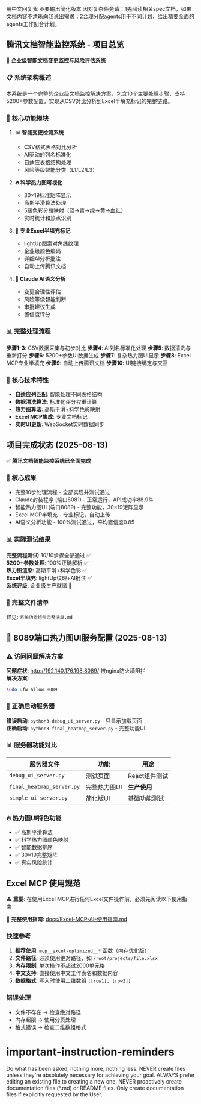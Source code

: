 用中文回复我
不要输出简化版本
因对复杂任务请：1先阅读相关spec文档，如果文档内容不清晰向我说出需求；2合理分配agents用于不同计划，给出精要全面的agents工作配合计划。

## 腾讯文档智能监控系统 - 项目总览

🎯 **企业级智能文档变更监控与风险评估系统**

### 📋 系统架构概述

本系统是一个完整的企业级文档监控解决方案，包含10个主要处理步骤，支持5200+参数配置，实现从CSV对比分析到Excel半填充标记的完整链路。

### 🚀 核心功能模块

1. **📊 智能变更检测系统**
   - CSV格式表格对比分析
   - AI驱动的列名标准化
   - 自适应表格结构处理
   - 风险等级智能分类（L1/L2/L3）

2. **🔥 科学热力图可视化**
   - 30×19标准矩阵显示
   - 高斯平滑算法处理
   - 5级色彩分段映射（蓝→青→绿→黄→血红）
   - 实时统计和热点识别

3. **📝 专业Excel半填充标记**
   - lightUp图案对角线纹理
   - 企业级颜色编码
   - 详细AI分析批注
   - 自动上传腾讯文档

4. **🤖 Claude AI语义分析**
   - 变更合理性评估
   - 风险等级智能判断
   - 审批建议生成
   - 置信度评分

### 📊 完整处理流程

**步骤1-3**: CSV数据采集与初步对比
**步骤4**: AI列名标准化处理
**步骤5**: 数据清洗与重新打分
**步骤6**: 5200+参数UI数据生成
**步骤7**: 复杂热力图UI显示
**步骤8**: Excel MCP专业半填充
**步骤9**: 自动上传腾讯文档
**步骤10**: UI链接绑定与交互

### 🎯 核心技术特性
- **自适应列匹配**: 智能处理不同表格结构
- **数据清洗算法**: 标准化评分权重计算
- **热力图算法**: 高斯平滑+科学色彩映射
- **Excel MCP集成**: 专业文档标记
- **实时UI更新**: WebSocket实时数据同步

## 项目完成状态 (2025-08-13)

✅ **腾讯文档智能监控系统已全面完成**

### 🎯 核心成果
- 完整10步处理流程 - 全部实现并测试通过
- Claude封装程序 (端口8081) - 正常运行，API成功率88.9%
- 智能热力图UI (端口8089) - 完整功能，30×19矩阵显示
- Excel MCP半填充 - 专业标记，自动上传
- AI语义分析功能 - 100%测试通过，平均置信度0.85

### 📊 实际测试结果
**完整流程测试**: 10/10步骤全部通过 ✅  
**5200+参数处理**: 100%正确解析 ✅  
**热力图渲染**: 高斯平滑+科学色彩 ✅  
**Excel半填充**: lightUp纹理+AI批注 ✅  
**系统评级**: 企业级生产就绪 🏅

### 📁 完整文件清单
详见: `系统功能组件完整清单.md`

## 🔧 8089端口热力图UI服务配置 (2025-08-13)

### ⚠️ 访问问题解决方案
**问题症状**: http://192.140.176.198:8089/ 被nginx防火墙阻拦  
**解决方案**: 
```bash
sudo ufw allow 8089
```

### 🚀 正确启动服务器
**错误启动**: `python3 debug_ui_server.py` - 只显示加载页面  
**正确启动**: `python3 final_heatmap_server.py` - 完整功能UI

### 📊 服务器功能对比
| 服务器文件 | 功能 | 用途 |
|-----------|------|------|
| `debug_ui_server.py` | 测试页面 | React组件测试 |
| `final_heatmap_server.py` | 完整热力图UI | **生产使用** |
| `simple_ui_server.py` | 简化版UI | 基础功能测试 |

### 🔥 热力图UI特色功能
- ✅ 高斯平滑算法
- ✅ 科学热力图颜色映射  
- ✅ 智能数据排序
- ✅ 30×19完整矩阵
- ✅ 真实风险统计

## Excel MCP 使用规范

⚠️ **重要**: 在使用Excel MCP进行任何Excel文件操作前，必须先阅读以下使用指南：

📖 **完整使用指南**: [docs/Excel-MCP-AI-使用指南.md](docs/Excel-MCP-AI-使用指南.md)

### 快速参考

1. **推荐使用**: `mcp__excel-optimized__*` 函数（内存优化版）
2. **文件路径**: 必须使用绝对路径，如 `/root/projects/file.xlsx`
3. **内存限制**: 单次操作不超过2000单元格
4. **中文支持**: 直接使用中文工作表名和数据内容
5. **数据格式**: 写入时使用二维数组 `[[row1], [row2]]`

### 错误处理
- 文件不存在 → 检查绝对路径
- 内存超限 → 使用分页处理
- 格式错误 → 检查二维数组格式

# important-instruction-reminders
Do what has been asked; nothing more, nothing less.
NEVER create files unless they're absolutely necessary for achieving your goal.
ALWAYS prefer editing an existing file to creating a new one.
NEVER proactively create documentation files (*.md) or README files. Only create documentation files if explicitly requested by the User.

